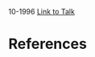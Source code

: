 

10-1996
[Link to Talk](https://www.churchofjesuschrist.org/study/general-conference/1996/10/saturday-afternoon-session?lang=eng)



# References
